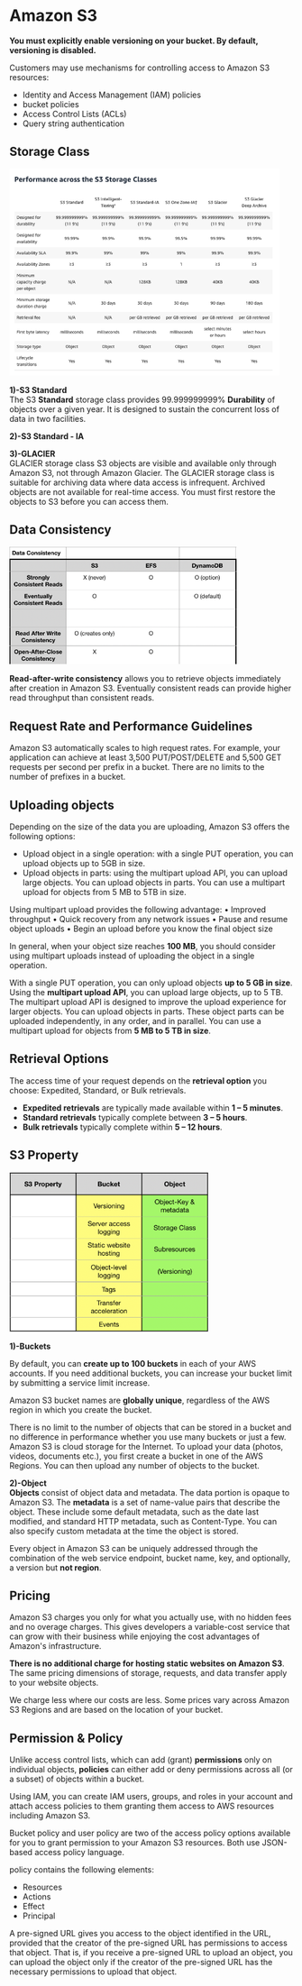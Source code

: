 # Amazon S3


**You must explicitly enable versioning on your bucket. By default, versioning is disabled.**

Customers may use mechanisms for controlling access to Amazon S3 resources:
- Identity and Access Management (IAM) policies
- bucket policies
- Access Control Lists (ACLs)
- Query string authentication

## Storage Class

<img src="./diagram/s3_storage_clasess.png" width="95%">

**1)-S3 Standard**  
The S3 **Standard** storage class provides 99.999999999% **Durability** of objects over a given year. It is designed to sustain the concurrent loss of data in two facilities. 

**2)-S3 Standard - IA**  

**3)-GLACIER**  
GLACIER storage class S3 objects are visible and available only through Amazon S3, not through Amazon Glacier. The GLACIER storage class is suitable for archiving data where data access is infrequent. Archived objects are not available for real-time access. You must first restore the objects to S3 before you can access them.

## Data Consistency

<img src="./diagram/s3_data_consistency.png" width="80%">

**Read-after-write consistency** allows you to retrieve objects immediately after creation in Amazon S3.
Eventually consistent reads can provide higher read throughput than consistent reads.

## Request Rate and Performance Guidelines
Amazon S3 automatically scales to high request rates. For example, your application can achieve at least 3,500 PUT/POST/DELETE and 5,500 GET requests per second per prefix in a bucket. There are no limits to the number of prefixes in a bucket.

## Uploading objects
Depending on the size of the data you are uploading, Amazon S3 offers the following options:
- Upload object in a single operation: with a single PUT operation, you can upload objects up to 5GB in size. 
- Upload objects in parts: using the multipart upload API, you can upload large objects. You can upload objects in parts. You can use a multipart upload for objects from 5 MB to 5TB in size.

Using multipart upload provides the following advantage:
• Improved throughput
• Quick recovery from any network issues
• Pause and resume object uploads
• Begin an upload before you know the final object size

In general, when your object size reaches **100 MB**, you should consider using multipart uploads instead of uploading the object in a single operation.

With a single PUT operation, you can only upload objects **up to 5 GB in size**. Using the **multipart upload API**, you can upload large objects, up to 5 TB. The multipart upload API is designed to improve the upload experience for larger objects. You can upload objects in parts. These object parts can be uploaded independently, in any order, and in parallel. You can use a multipart upload for objects from **5 MB to 5 TB in size**.

## Retrieval Options
The access time of your request depends on the **retrieval option** you choose: Expedited, Standard, or Bulk retrievals.

- **Expedited retrievals** are typically made available within **1 – 5 minutes**. 
- **Standard retrievals** typically complete between **3 – 5 hours**. 
- **Bulk retrievals** typically complete within **5 – 12 hours**.

## S3 Property

<img src="./diagram/s3_property.png" width="70%">

**1)-Buckets**  

By default, you can **create up to 100 buckets** in each of your AWS accounts. If you need additional buckets, you can increase your bucket limit by submitting a service limit increase.

Amazon S3 bucket names are **globally unique**, regardless of the AWS region in which you create the bucket.

There is no limit to the number of objects that can be stored in a bucket and no difference in performance whether you use many buckets or just a few. Amazon S3 is cloud storage for the Internet. To upload your data (photos, videos, documents etc.), you first create a bucket in one of the AWS Regions. You can then upload any number of objects to the bucket.

**2)-Object**  
**Objects** consist of object data and metadata. The data portion is opaque to Amazon S3. The **metadata** is a set of name-value pairs that describe the object. These include some default metadata, such as the date last modified, and standard HTTP metadata, such as Content-Type. You can also specify custom metadata at the time the object is stored.

Every object in Amazon S3 can be uniquely addressed through the combination of the web service endpoint, bucket name, key, and optionally, a version but **not region**. 


## Pricing
Amazon S3 charges you only for what you actually use, with no hidden fees and no overage charges. This gives developers a variable-cost service that can grow with their business while enjoying the cost advantages of Amazon's infrastructure.

**There is no additional charge for hosting static websites on Amazon S3**. The same pricing dimensions of storage, requests, and data transfer apply to your website objects. 

We charge less where our costs are less. Some prices vary across Amazon S3 Regions and are based on the location of your bucket.

## Permission & Policy
Unlike access control lists, which can add (grant) **permissions** only on individual objects, **policies** can either add or deny permissions across all (or a subset) of objects within a bucket.

Using IAM, you can create IAM users, groups, and roles in your account and attach access policies to them granting them access to AWS resources including Amazon S3.

Bucket policy and user policy are two of the access policy options available for you to grant permission to your Amazon S3 resources. Both use JSON-based access policy language.

policy contains the following elements:
- Resources 
- Actions
- Effect
- Principal

A pre-signed URL gives you access to the object identified in the URL, provided that the creator of the pre-signed URL has permissions to access that object. That is, if you receive a pre-signed URL to upload an object, you can upload the object only if the creator of the pre-signed URL has the necessary permissions to upload that object.


